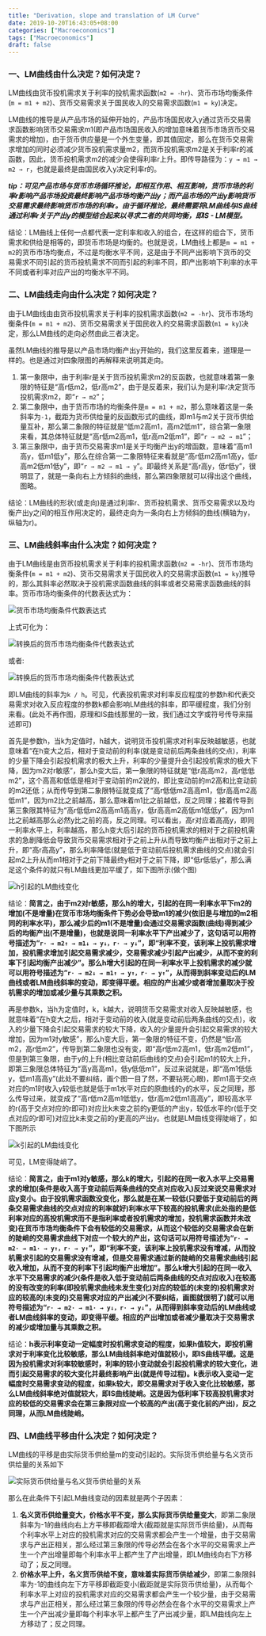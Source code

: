 ```yaml
---
title: "Derivation, slope and translation of LM Curve"
date: 2019-10-20T16:43:05+08:00
categories: ["Macroeconomics"]
tags: ["Macroeconomics"]
draft: false
---
```


### **一、LM曲线由什么决定？如何决定？**

LM曲线由货币投机需求关于利率的投机需求函数(`m2 = -hr`)、货币市场均衡条件(`m = m1 + m2`)、货币交易需求关于国民收入的交易需求函数(`m1 = ky`)决定。

LM曲线的推导是从产品市场的延伸开始的，产品市场国民收入y通过货币交易需求函数影响货币交易需求m1(即产品市场国民收入的增加意味着货币市场货币交易需求的增加)，由于货币供应量是一个外生变量，即其值固定，那么在货币交易需求增加的同时必须减少货币投机需求量m2，而货币投机需求m2是关于利率r的减函数，因此，货币投机需求m2的减少会使得利率r上升。即传导路径为：`y → m1 → m2 → r`，也就是最终是由国民收入y决定利率r的。

***tip：可见产品市场与货币市场循环推论，即相互作用、相互影响，货币市场的利率r影响产品市场投资最终影响产品市场均衡产出y；而产品市场的产出y影响货币交易需求最终影响货币市场的利率r。由于循环推论，最终需要将LM曲线与IS曲线通过利率r关于产出y的模型结合起来以寻求二者的共同均衡，即IS - LM模型。***

结论：LM曲线上任何一点都代表一定利率和收入的组合，在这样的组合下，货币需求和供给是相等的，即货币市场是均衡的。也就是说，LM曲线上都是`m = m1 + m2`的货币市场均衡点，不过是均衡水平不同，这是由于不同产出影响下货币的交易需求不同引起的货币投机需求不同而引起的利率不同，即产出影响下利率的水平不同或者利率对应产出的均衡水平不同。

### **二、LM曲线走向由什么决定？如何决定？**

由于LM曲线由由货币投机需求关于利率的投机需求函数(`m2 = -hr`)、货币市场均衡条件(`m = m1 + m2`)、货币交易需求关于国民收入的交易需求函数(`m1 = ky`)决定，那么LM曲线的走向必然由此三者决定。

虽然LM曲线的推导是以产品市场均衡产出y开始的，我们这里反着来，道理是一样的。也是通过对四象限图的再解释来说明其走向。

1. 第一象限中，由于利率r是关于货币投机需求m2的反函数，也就意味着第一象限的特征是“高r低m2，低r高m2”，由于是反着来，我们认为是利率r决定货币投机需求m2，即“`r → m2`”；
2. 第二象限中，由于货币市场的均衡条件是`m = m1 + m2`，那么意味着这是一条斜率为`-1`，截距为货币供给量的反函数形式的曲线，即m1与m2关于货币供给量互补，那么第二象限的特征就是“低m2高m1，高m2低m1”，综合第一象限来看，其总体特征就是“高r低m2高m1，低r高m2低m1”，即“`r → m2 → m1`”；
3. 第三象限中，由于货币交易需求m1是关于均衡产出y的增函数，意味着“高m1高y，低m1低y”，那么在综合第一二象限特征来看就是“高r低m2高m1高y，低r高m2低m1低y”，即“`r → m2 → m1 → y`”。即最终关系是“高r高y，低r低y”，很明显了，就是一条向右上方倾斜的曲线，那么第四象限就可以得出这个曲线，图略。

结论：LM曲线的形状(或走向)是通过利率r、货币投机需求、货币交易需求以及均衡产出y之间的相互作用决定的，最终走向为一条向右上方倾斜的曲线(横轴为y，纵轴为r)。

### **三、LM曲线斜率由什么决定？如何决定？**

由于LM曲线是由货币投机需求关于利率的投机需求函数(`m2 = -hr`)、货币市场均衡条件(`m = m1 + m2`)、货币交易需求关于国民收入的交易需求函数(`m1 = ky`)推导的，那么其斜率必然取决于投机需求函数曲线的斜率或者交易需求函数曲线的斜率。货币市场均衡条件的代数表达式为：

![货币市场均衡条件代数表达式](https://feily.tech/pic/images/article/formula3.png)

上式可化为：

![转换后的货币市场均衡条件代数表达式](https://feily.tech/pic/images/article/formula4.png)

或者:

![转换后的货币市场均衡条件代数表达式](https://feily.tech/pic/images/article/formula5.png)

即LM曲线的斜率为`k / h`。可见，代表投机需求对利率反应程度的参数h和代表交易需求对收入反应程度的参数k都会影响LM曲线的斜率，即平缓程度，我们分别来看。(此处不再作图，原理和IS曲线那里的一致，我们通过文字或符号传导来描述即可)

首先是参数h，当k为定值时，h越大，说明货币投机需求对利率反映越敏感，也就意味着“在h变大之后，相对于变动前的利率(就是变动前后两条曲线的交点)，利率的少量下降会引起投机需求的极大上升，利率的少量提升会引起投机需求的极大下降，因为m2对r敏感”，那么h变大后，第一象限的特征就是“低r高高m2，高r低低m2”，这个高高和低低是相对于变动前的m2说的，即比变动前的m2高和比变动前的m2还低；从而传导到第二象限特征就变成了“高r低低m2高高m1，低r高高m2高低m1”，因为m2比之前越高，那么意味着m1比之前越低，反之同理；接着传导到第三象限其特征为“高r低低m2高高m1高高y，低r高高m2高低m1低低y”，因为m1比之前越高那么必然y比之前的高，反之同理。可以看出，高r对应着高高y，即同一利率水平上，利率越高，那么h变大后引起的货币投机需求的相对于之前投机需求的急剧降低会导致货币交易需求相对于之前上升从而导致均衡产出相对于之前上升，即“高r高高y”，那么利率降低(就是低于变动前后投机需求曲线的交点)就会引起m2上升从而m1相对于之前下降最终y相对于之前下降，即“低r低低y”，那么满足这个条件的就只有LM曲线更加平缓了，如下图所示(做个图)

![h引起的LM曲线变化](https://feily.tech/pic/images/article/image5.png)

结论：**简言之，由于m2对r敏感，那么h的增大，引起的在同一利率水平下m2的增加(不是增量)在货币市场均衡条件下势必会导致m1的减少(依旧是与增加的m2相同的利率水平)，那么减少后的m1(不是增量)会通过交易需求函数(曲线)得到减少后的均衡产出(不是增量)，也就是说同一利率水平下产出减少了，这句话可以用符号描述为“`r· → m2↑ → m1↓ → y↓，r· → y↓`”，即“利率不变，该利率上投机需求增加，投机需求增加引起交易需求减少，交易需求减少引起产出减少，从而不变的利率下引起均衡产出减少”。那么h增大引起的在同一利率水平上投机需求的减少就可以用符号描述为“`r· → m2↓ → m1↑ → y↑，r· → y↑`”，从而得到斜率变动后的LM曲线或者LM曲线斜率的变动，即变得平缓。相应的产出减少或者增加量取决于投机需求的增加或减少量与其乘数之积。**

再是参数k，当h为定值时，k，k越大，说明货币交易需求对收入反映越敏感，也就意味着“在h变大之后，相对于变动前的收入(就是变动前后两条曲线的交点)，收入的少量下降会引起交易需求的较大下降，收入的少量提升会引起交易需求的较大增加，因为m1对y敏感”，那么h变大后，第一象限的特征不变，仍然是“低r高m2，高r低m2”，传导到第二象限也没有变，即“高r低m2高m1，低r高m2低m1”，但是到第三象限，由于y的上升(相比变动前后曲线的交点)会引起m1的较大上升，即第三象限总体特征为“高y高高m1，低y低低m1”，反过来说就是，即“高m1低低y，低m1高高y”(此处不要纠结，画个图一目了然，不要钻死心眼)，即m1高于交点对应的m1时收入y较低也就是低于m1水平对应的原曲线的y的水平，反之同理，那么传导过来，就变成了“高r低m2高m1低低y，低r高m2低m1高高y”，即较高水平的r(高于交点对应的r即可)对应比k未变之前的y更低的产出y，较低水平的r(低于交点对应的r即可)对应比k未变之前的y更高的产出y。也就是LM曲线变得陡峭了，如下图所示

![k引起的LM曲线变化](https://feily.tech/pic/images/article/image6.png)

可见，LM变得陡峭了。

结论：**简言之，由于m1对y敏感，那么k的增大，引起的在同一收入水平上交易需求的增加(条件是收入高于变动前后两条曲线的交点对应收入)反过来说交易需求对应y变小。由于投机需求函数没变化，那么就是在某一较低(只要低于变动前后的两条交易需求曲线的交点对应的利率就好)利率水平下较高的投机需求(此处指的是低利率对应的高投机需求而不是指利率或者投机需求的增加，投机需求函数并未改变)在货币市场均衡条件下会有较低的交易需求，从而这个较低的交易需求会在新的陡峭的交易需求曲线下对应一个较大的产出，这句话可以用符号描述为“`r· → m2· → m1· → y↑，r· → y↑`”，即“利率不变，该利率上投机需求没有增减，从而投机需求引起的交易需求没有增减，但是交易需求通过新的陡峭的交易需求曲线引起收入增加，从而不变的利率下引起均衡产出增加”。那么k增大引起的在同一收入水平下交易需求的减少(条件是收入低于变动前后两条曲线的交点对应收入)在较高的没有改变的利率(即投机需求曲线未发生变化)对应的较低的(未变的)投机需求对应的较高的(未变的)交易需求对应的产出减少(不要纠结，画图就很明了)就可以用符号描述为“`r· → m2· → m1· → y↓，r· → y↓`”，从而得到斜率变动后的LM曲线或者LM曲线斜率的变动，即变得平缓。相应的产出增加或者减少量取决于交易需求的减少或增加量与其乘数之积。**

结论：**h表示利率变动一定幅度时投机需求变动的程度，如果h值较大，即投机需求对于利率变化比较敏感，那么LM曲线斜率绝对值就较小，即IS曲线平缓。这是因为投机需求对利率较敏感时，利率的较小变动就会引起投机需求的较大变化，进而引起交易需求的较大变化并最终影响产出(就是传导过程)。k表示收入变动一定幅度时交易需求变动的程度，如果k较大，即交易需求对于收入变化比较敏感，那么LM曲线斜率绝对值就较大，即IS曲线陡峭。这是因为低利率下较高投机需求对应的较低的交易需求会在第三象限对应一个较高的产出(高于变化前的产出)，反之同理，从而LM曲线陡峭。**

### **四、LM曲线平移由什么决定？如何决定？**

LM曲线的平移是由实际货币供给量m的变动引起的。实际货币供给量与名义货币供给量的关系如下

![实际货币供给量与名义货币供给量的关系](https://feily.tech/pic/images/article/formula6.png)

那么在此条件下引起LM曲线变动的因素就是两个子因素：

1. **名义货币供给量变大，价格水平不变，那么实际货币供给量变大**，即第二象限斜率为-1的曲线向右上方平移即截距增大(截距就是实际货币供给量)，从而每个利率水平上对应的投机需求对应的交易需求都会产生一个增量，由于交易需求与产出正相关，那么经过第三象限的传导必然会在各个水平的交易需求上产生一个产出增量即每个利率水平上都产生了产出增量，即LM曲线向右下方移动了；反之同理。
2. **价格水平上升，名义货币供给不变，意味着实际货币供给减少**，即第二象限斜率为-1的曲线向左下方平移即截距变小(截距就是实际货币供给量)，从而每个利率水平上对应的投机需求对应的交易需求都会产生一个较少量，由于交易需求与产出正相关，那么经过第三象限的传导必然会在各个水平的交易需求上产生一个产出减少量即每个利率水平上都产生了产出减少量，即LM曲线向左上方移动了；反之同理。